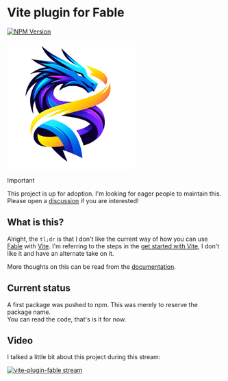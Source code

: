 # Vite plugin for Fable

[![NPM Version](https://img.shields.io/npm/v/vite-plugin-fable)](https://www.npmjs.com/package/vite-plugin-fable)


<img alt="vite-plugin-fable logo" src="https://github.com/fable-compiler/vite-plugin-fable/blob/main/docs/img/logo.png?raw=true" height="300"></img>

> [!IMPORTANT]
> This project is up for adoption. I'm looking for eager people to maintain this.<br>Please open a [discussion](https://github.com/fable-compiler/vite-plugin-fable/discussions) if you are interested!

## What is this?

Alright, the `tl;dr` is that I don't like the current way of how you can use [Fable](https://fable.io) with [Vite](https://vitejs.dev). 
I'm referring to the steps in the [get started with Vite](https://fable.io/docs/getting-started/javascript.html#browser), I don't like it and have an alternate take on it.

More thoughts on this can be read from the [documentation](https://fable.io/vite-plugin-fable/).

## Current status

A first package was pushed to npm. This was merely to reserve the package name.  
You can read the code, that's is it for now.

## Video

I talked a little bit about this project during this stream:

[![vite-plugin-fable stream](http://img.youtube.com/vi/nVpUaVFNpMk/maxresdefault.jpg)](https://youtu.be/mnqwwtSQfRU?si=VpDDv3SzHikXL5iu&t=141 "vite-plugin-fable")
